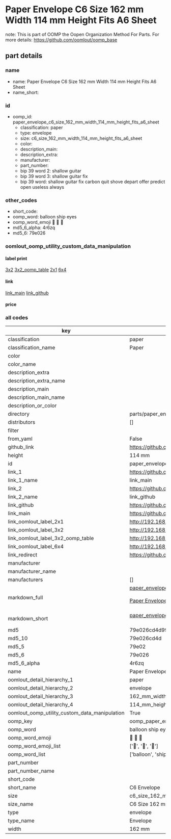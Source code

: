 # Paper Envelope C6 Size 162 mm Width 114 mm Height Fits A6 Sheet  

note: This is part of OOMP the Oopen Organization Method For Parts. For more details: https://github.com/oomlout/oomp_base

##  part details
  







### name
* name: Paper Envelope C6 Size 162 mm Width 114 mm Height Fits A6 Sheet
* name_short: 
### id
* oomp_id: paper_envelope_c6_size_162_mm_width_114_mm_height_fits_a6_sheet
  * classification: paper
  * type: envelope
  * size: c6_size_162_mm_width_114_mm_height_fits_a6_sheet
  * color: 
  * description_main: 
  * description_extra: 
  * manufacturer: 
  * part_number: 
  * bip 39 word 2: shallow guitar
  * bip 39 word 3: shallow guitar fix
  * bip 39 word: shallow guitar fix carbon quit shove depart offer predict open useless always

### other_codes
* short_code: 
* oomp_word: balloon ship eyes
* oomp_word_emoji :balloon: :ship: :eyes:
* md5_6_alpha: 4r6zq
* md5_6: 79e026






### oomlout_oomp_utility_custom_data_manipulation
#### label print
[3x2](http://192.168.1.245:1112/?label=oomp%204r6zq)
[3x2_oomp_table](http://192.168.1.108:1112/?label=oomp%204r6zq)
[2x1](http://192.168.1.242:1112/?label=oomp%204r6zq)
[6x4](http://192.168.1.55:1112/?label=oomp%204r6zq)    

#### link

[link_main](https://github.com/oomlout/oomlout_oomp_version_1_messy/tree/main/parts/paper_envelope_c6_size_162_mm_width_114_mm_height_fits_a6_sheet) [link_github](https://github.com/oomlout/oomlout_oomp_version_1_messy/tree/main/parts/paper_envelope_c6_size_162_mm_width_114_mm_height_fits_a6_sheet)                             

#### price







### all codes 
| key | value |  
| --- | --- |  
| classification | paper |  
| classification_name | Paper |  
| color |  |  
| color_name |  |  
| description_extra |  |  
| description_extra_name |  |  
| description_main |  |  
| description_main_name |  |  
| description_or_color |   |  
| directory | parts/paper_envelope_c6_size_162_mm_width_114_mm_height_fits_a6_sheet |  
| distributors | [] |  
| filter |  |  
| from_yaml | False |  
| github_link | https://github.com/oomlout/oomlout_oomp_part_src/tree/main/parts/paper_envelope_c6_size_162_mm_width_114_mm_height_fits_a6_sheet |  
| height | 114 mm |  
| id | paper_envelope_c6_size_162_mm_width_114_mm_height_fits_a6_sheet |  
| link_1 | https://github.com/oomlout/oomlout_oomp_version_1_messy/tree/main/parts/paper_envelope_c6_size_162_mm_width_114_mm_height_fits_a6_sheet |  
| link_1_name | link_main |  
| link_2 | https://github.com/oomlout/oomlout_oomp_version_1_messy/tree/main/parts/paper_envelope_c6_size_162_mm_width_114_mm_height_fits_a6_sheet |  
| link_2_name | link_github |  
| link_github | https://github.com/oomlout/oomlout_oomp_version_1_messy/tree/main/parts/paper_envelope_c6_size_162_mm_width_114_mm_height_fits_a6_sheet |  
| link_main | https://github.com/oomlout/oomlout_oomp_version_1_messy/tree/main/parts/paper_envelope_c6_size_162_mm_width_114_mm_height_fits_a6_sheet |  
| link_oomlout_label_2x1 | http://192.168.1.242:1112/?label=oomp%204r6zq |  
| link_oomlout_label_3x2 | http://192.168.1.245:1112/?label=oomp%204r6zq |  
| link_oomlout_label_3x2_oomp_table | http://192.168.1.108:1112/?label=oomp%204r6zq |  
| link_oomlout_label_6x4 | http://192.168.1.55:1112/?label=oomp%204r6zq |  
| link_redirect | https://github.com/oomlout/oomlout_oomp_version_1_messy/tree/main/parts/paper_envelope_c6_size_162_mm_width_114_mm_height_fits_a6_sheet |  
| manufacturer |  |  
| manufacturer_name |  |  
| manufacturers | [] |  
| markdown_full | [paper_envelope_c6_size_162_mm_width_114_mm_height_fits_a6_sheet](none)<br>[](none)<br>[Paper Envelope C6 Size 162 Mm Width 114 Mm Height Fits A6 Sheet](none)<br><br> |  
| markdown_short | [paper_envelope_c6_size_162_mm_width_114_mm_height_fits_a6_sheet](none)<br><br> |  
| md5 | 79e026cd4d99675b1c57e226b019f628 |  
| md5_10 | 79e026cd4d |  
| md5_5 | 79e02 |  
| md5_6 | 79e026 |  
| md5_6_alpha | 4r6zq |  
| name | Paper Envelope C6 Size 162 mm Width 114 mm Height Fits A6 Sheet |  
| oomlout_detail_hierarchy_1 | paper |  
| oomlout_detail_hierarchy_2 | envelope |  
| oomlout_detail_hierarchy_3 | 162_mm_width |  
| oomlout_detail_hierarchy_4 | 114_mm_height |  
| oomlout_oomp_utility_custom_data_manipulation | True |  
| oomp_key | oomp_paper_envelope_c6_size_162_mm_width_114_mm_height_fits_a6_sheet |  
| oomp_word | balloon ship eyes |  
| oomp_word_emoji | :balloon: :ship: :eyes: |  
| oomp_word_emoji_list | [':balloon:', ':ship:', ':eyes:'] |  
| oomp_word_list | ['balloon', 'ship', 'eyes'] |  
| part_number |  |  
| part_number_name |  |  
| short_code |  |  
| short_name | C6 Envelope |  
| size | c6_size_162_mm_width_114_mm_height_fits_a6_sheet |  
| size_name | C6 Size 162 mm Width 114 mm Height Fits A6 Sheet |  
| type | envelope |  
| type_name | Envelope |  
| width | 162 mm |  
